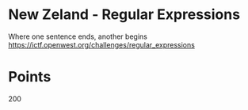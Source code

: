 # New Zeland - Regular Expressions
Where one sentence ends, another begins
https://ictf.openwest.org/challenges/regular_expressions

# Points
200
